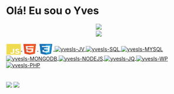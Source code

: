 <h1>Olá! Eu sou o Yves</h1>
<div align="center">
  <a href="https://github.com/yvesls">
  
 
  <img height="470em" src="https://github-readme-stats.vercel.app/api/top-langs/?username=yvesls&langs_count=5&theme=dark"/>
     <br>
    <picture>
    <source 
      srcset="https://github-readme-stats.vercel.app/api?username=yvesls&show_icons=true&theme=dark"
      media="(prefers-color-scheme: dark)"
    />
    <source
      srcset="https://github-readme-stats.vercel.app/api/top-langs/?username=yvesls&layout=compact&theme=dark"
      media="(prefers-color-scheme: light), (prefers-color-scheme: no-preference)"
    />
    <img src="https://github-readme-stats.vercel.app/api/top-langs/?username=yvesls&layout=compact&theme=dark" />
  </picture>
</div>

<div style="display: inline_block; margin-bottom: 20px;"> <br>
  <img align="center" alt="yvesls-JS" height="30" width="40" src="https://raw.githubusercontent.com/devicons/devicon/master/icons/javascript/javascript-plain.svg">
  <img align="center" alt="yvesls-HTML" height="30" width="40" src="https://raw.githubusercontent.com/devicons/devicon/master/icons/html5/html5-original.svg">
  <img align="center" alt="yvesls-CSS" height="30" width="40" src="https://raw.githubusercontent.com/devicons/devicon/master/icons/css3/css3-original.svg">
  <img align="center" alt="yvesls-JV"height="50" width="50" src="https://img.icons8.com/color/512/java-coffee-cup-logo.png"/>
  <img align="center" alt="yvesls-SQL" height="40" width="40"  src="https://img.icons8.com/external-soft-fill-juicy-fish/512/external-sql-coding-and-development-soft-fill-soft-fill-juicy-fish.png">
  <img align="center" alt="yvesls-MYSQL" height="60" width="60"  src="https://cdn.jsdelivr.net/gh/devicons/devicon/icons/mysql/mysql-original-wordmark.svg">
  <img align="center" alt="yvesls-MONGODB" height="50" width="50"  src="https://user-images.githubusercontent.com/74190914/218465124-683a255e-05ce-428c-b6c9-9f8d76fc1e40.png">
  <img align="center" alt="yvesls-NODEJS" height="50" width="50"  src="https://img.icons8.com/color/256/nodejs.png">
  <img align="center" alt="yvesls-JQ"height="40" width="40" src="https://cdn.jsdelivr.net/gh/devicons/devicon/icons/jquery/jquery-plain-wordmark.svg" />
  <img align="center" alt="yvesls-WP"height="40" width="40" src="https://img.icons8.com/color/48/000000/wordpress.png"/>
  <img align="center" alt="yvesls-PHP" height="50" width="50" src="https://cdn.jsdelivr.net/gh/devicons/devicon/icons/php/php-original.svg">
</div>
<br>
<a href = "mailto:yveslimasilva@gmail.com"><img src="https://img.shields.io/badge/-Gmail-%23333?style=for-the-badge&logo=gmail&logoColor=white" target="_blank"></a>
<a href="https://www.linkedin.com/in/yves-lima-b63b2515b/"  target="_blank"><img src="https://img.shields.io/badge/-LinkedIn-%230077B5?style=for-the-badge&logo=linkedin&logoColor=white" target="_blank"></a> 
